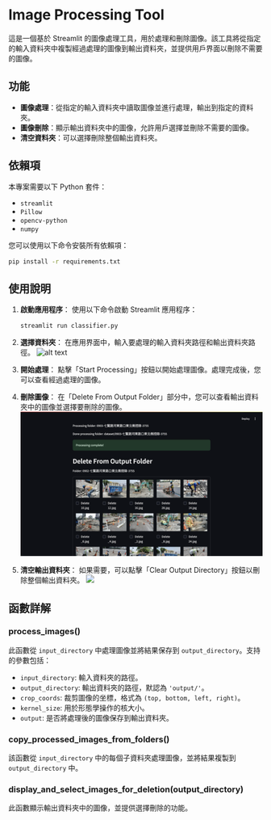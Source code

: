 
# Image Processing Tool

這是一個基於 Streamlit 的圖像處理工具，用於處理和刪除圖像。該工具將從指定的輸入資料夾中複製經過處理的圖像到輸出資料夾，並提供用戶界面以刪除不需要的圖像。

## 功能

- **圖像處理**：從指定的輸入資料夾中讀取圖像並進行處理，輸出到指定的資料夾。
- **圖像刪除**：顯示輸出資料夾中的圖像，允許用戶選擇並刪除不需要的圖像。
- **清空資料夾**：可以選擇刪除整個輸出資料夾。

## 依賴項

本專案需要以下 Python 套件：

- `streamlit`
- `Pillow`
- `opencv-python`
- `numpy`

您可以使用以下命令安裝所有依賴項：

```bash
pip install -r requirements.txt
```

## 使用說明

1. **啟動應用程序**：
   使用以下命令啟動 Streamlit 應用程序：

   ```bash
   streamlit run classifier.py
   ```

2. **選擇資料夾**：
   在應用界面中，輸入要處理的輸入資料夾路徑和輸出資料夾路徑。
![alt text](<Screenshot 2024-10-01 at 8.50.01 pm.png>)
3. **開始處理**：
   點擊「Start Processing」按鈕以開始處理圖像。處理完成後，您可以查看經過處理的圖像。

4. **刪除圖像**：
   在「Delete From Output Folder」部分中，您可以查看輸出資料夾中的圖像並選擇要刪除的圖像。
![alt text](image.png)
5. **清空輸出資料夾**：
   如果需要，可以點擊「Clear Output Directory」按鈕以刪除整個輸出資料夾。
![   ](<Screenshot 2024-10-01 at 8.53.00 pm.png>)
## 函數詳解

### process_images()

此函數從 `input_directory` 中處理圖像並將結果保存到 `output_directory`。支持的參數包括：

- `input_directory`: 輸入資料夾的路徑。
- `output_directory`: 輸出資料夾的路徑，默認為 `'output/'`。
- `crop_coords`: 裁剪圖像的坐標，格式為 `(top, bottom, left, right)`。
- `kernel_size`: 用於形態學操作的核大小。
- `output`: 是否將處理後的圖像保存到輸出資料夾。

### copy_processed_images_from_folders()

該函數從 `input_directory` 中的每個子資料夾處理圖像，並將結果複製到 `output_directory` 中。

### display_and_select_images_for_deletion(output_directory)

此函數顯示輸出資料夾中的圖像，並提供選擇刪除的功能。
